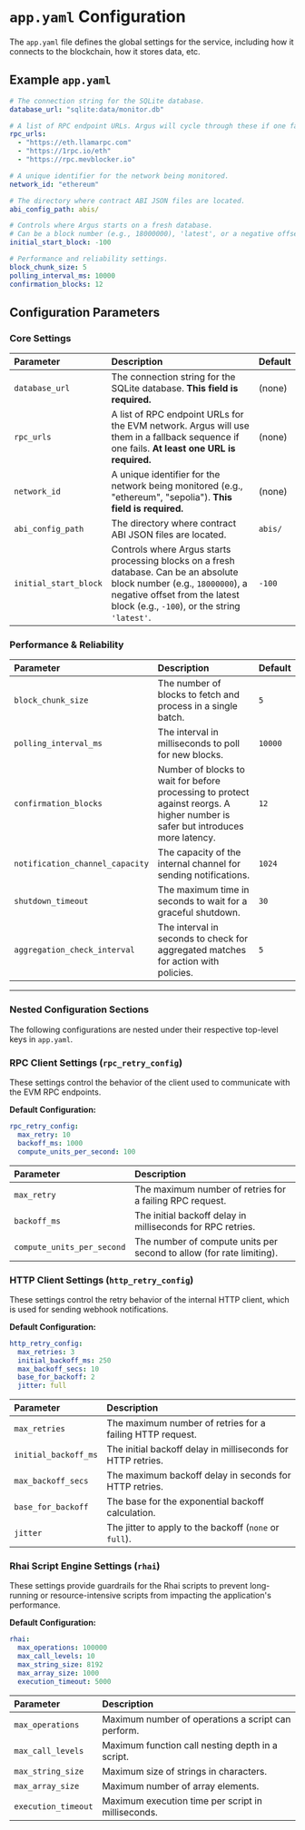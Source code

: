 # `app.yaml` Configuration

The `app.yaml` file defines the global settings for the service, including how it connects to the blockchain, how it stores data, etc.

## Example `app.yaml`

```yaml
# The connection string for the SQLite database.
database_url: "sqlite:data/monitor.db"

# A list of RPC endpoint URLs. Argus will cycle through these if one fails.
rpc_urls:
  - "https://eth.llamarpc.com"
  - "https://1rpc.io/eth"
  - "https://rpc.mevblocker.io"

# A unique identifier for the network being monitored.
network_id: "ethereum"

# The directory where contract ABI JSON files are located.
abi_config_path: abis/

# Controls where Argus starts on a fresh database.
# Can be a block number (e.g., 18000000), 'latest', or a negative offset (e.g., -100).
initial_start_block: -100

# Performance and reliability settings.
block_chunk_size: 5
polling_interval_ms: 10000
confirmation_blocks: 12
```

## Configuration Parameters

### Core Settings

| Parameter | Description | Default |
| :--- | :--- | :--- |
| `database_url` | The connection string for the SQLite database. **This field is required.** | (none) |
| `rpc_urls` | A list of RPC endpoint URLs for the EVM network. Argus will use them in a fallback sequence if one fails. **At least one URL is required.** | (none) |
| `network_id` | A unique identifier for the network being monitored (e.g., "ethereum", "sepolia"). **This field is required.** | (none) |
| `abi_config_path` | The directory where contract ABI JSON files are located. | `abis/` |
| `initial_start_block` | Controls where Argus starts processing blocks on a fresh database. Can be an absolute block number (e.g., `18000000`), a negative offset from the latest block (e.g., `-100`), or the string `'latest'`. | `-100` |

### Performance & Reliability

| Parameter | Description | Default |
| :--- | :--- | :--- |
| `block_chunk_size` | The number of blocks to fetch and process in a single batch. | `5` |
| `polling_interval_ms` | The interval in milliseconds to poll for new blocks. | `10000` |
| `confirmation_blocks` | Number of blocks to wait for before processing to protect against reorgs. A higher number is safer but introduces more latency. | `12` |
| `notification_channel_capacity` | The capacity of the internal channel for sending notifications. | `1024` |
| `shutdown_timeout` | The maximum time in seconds to wait for a graceful shutdown. | `30` |
| `aggregation_check_interval` | The interval in seconds to check for aggregated matches for action with policies. | `5` |

---

### Nested Configuration Sections

The following configurations are nested under their respective top-level keys in `app.yaml`.

### RPC Client Settings (`rpc_retry_config`)

These settings control the behavior of the client used to communicate with the EVM RPC endpoints.

**Default Configuration:**
```yaml
rpc_retry_config:
  max_retry: 10
  backoff_ms: 1000
  compute_units_per_second: 100
```

| Parameter | Description |
| :--- | :--- |
| `max_retry` | The maximum number of retries for a failing RPC request. |
| `backoff_ms` | The initial backoff delay in milliseconds for RPC retries. |
| `compute_units_per_second` | The number of compute units per second to allow (for rate limiting). |

### HTTP Client Settings (`http_retry_config`)

These settings control the retry behavior of the internal HTTP client, which is used for sending webhook notifications.

**Default Configuration:**
```yaml
http_retry_config:
  max_retries: 3
  initial_backoff_ms: 250
  max_backoff_secs: 10
  base_for_backoff: 2
  jitter: full
```

| Parameter | Description |
| :--- | :--- |
| `max_retries` | The maximum number of retries for a failing HTTP request. |
| `initial_backoff_ms` | The initial backoff delay in milliseconds for HTTP retries. |
| `max_backoff_secs` | The maximum backoff delay in seconds for HTTP retries. |
| `base_for_backoff` | The base for the exponential backoff calculation. |
| `jitter` | The jitter to apply to the backoff (`none` or `full`). |

### Rhai Script Engine Settings (`rhai`)

These settings provide guardrails for the Rhai scripts to prevent long-running or resource-intensive scripts from impacting the application's performance.

**Default Configuration:**
```yaml
rhai:
  max_operations: 100000
  max_call_levels: 10
  max_string_size: 8192
  max_array_size: 1000
  execution_timeout: 5000
```

| Parameter | Description |
| :--- | :--- |
| `max_operations` | Maximum number of operations a script can perform. |
| `max_call_levels` | Maximum function call nesting depth in a script. |
| `max_string_size` | Maximum size of strings in characters. |
| `max_array_size` | Maximum number of array elements. |
| `execution_timeout` | Maximum execution time per script in milliseconds. |
